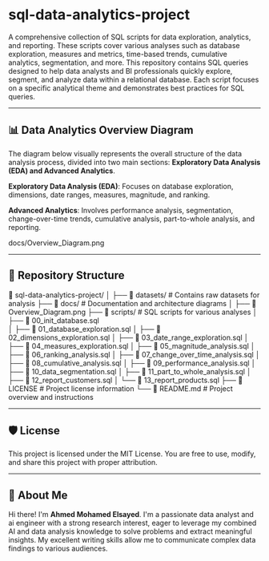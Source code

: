# sql-data-analytics-project

A comprehensive collection of SQL scripts for data exploration, analytics, and reporting. These scripts cover various analyses such as database exploration, measures and metrics, time-based trends, cumulative analytics, segmentation, and more. This repository contains SQL queries designed to help data analysts and BI professionals quickly explore, segment, and analyze data within a relational database. Each script focuses on a specific analytical theme and demonstrates best practices for SQL queries.

---

## 📊 Data Analytics Overview Diagram

The diagram below visually represents the overall structure of the data analysis process, divided into two main sections: **Exploratory Data Analysis (EDA) and Advanced Analytics**.

**Exploratory Data Analysis (EDA)**: Focuses on database exploration, dimensions, date ranges, measures, magnitude, and ranking.

**Advanced Analytics**: Involves performance analysis, segmentation, change-over-time trends, cumulative analysis, part-to-whole analysis, and reporting.

docs/Overview_Diagram.png

---

## 📂 Repository Structure

📁 sql-data-analytics-project/
│
├── 📂 datasets/                   # Contains raw datasets for analysis
├── 📂 docs/                       # Documentation and architecture diagrams
│   ├── 📄 Overview_Diagram.png
├── 📂 scripts/                    # SQL scripts for various analyses
│   ├── 📄 00_init_database.sql    
│   ├── 📄 01_database_exploration.sql
│   ├── 📄 02_dimensions_exploration.sql
│   ├── 📄 03_date_range_exploration.sql
│   ├── 📄 04_measures_exploration.sql
│   ├── 📄 05_magnitude_analysis.sql
│   ├── 📄 06_ranking_analysis.sql
│   ├── 📄 07_change_over_time_analysis.sql
│   ├── 📄 08_cumulative_analysis.sql
│   ├── 📄 09_performance_analysis.sql
│   ├── 📄 10_data_segmentation.sql
│   ├── 📄 11_part_to_whole_analysis.sql
│   ├── 📄 12_report_customers.sql
│   └── 📄 13_report_products.sql
├── 📄 LICENSE                     # Project license information
└── 📄 README.md                   # Project overview and instructions

---

## 🛡️ License
This project is licensed under the MIT License. You are free to use, modify, and share this project with proper attribution.

---

## 🌟 About Me
Hi there! I'm **Ahmed Mohamed Elsayed**. I'm a passionate data analyst and ai engineer with a strong research interest, eager to leverage my combined AI and data analysis knowledge to solve problems and extract meaningful insights. My excellent writing skills allow me to communicate complex data findings to various audiences.
